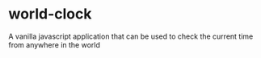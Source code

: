 # world-clock
A vanilla javascript application that can be used to check the current time from anywhere in the world
